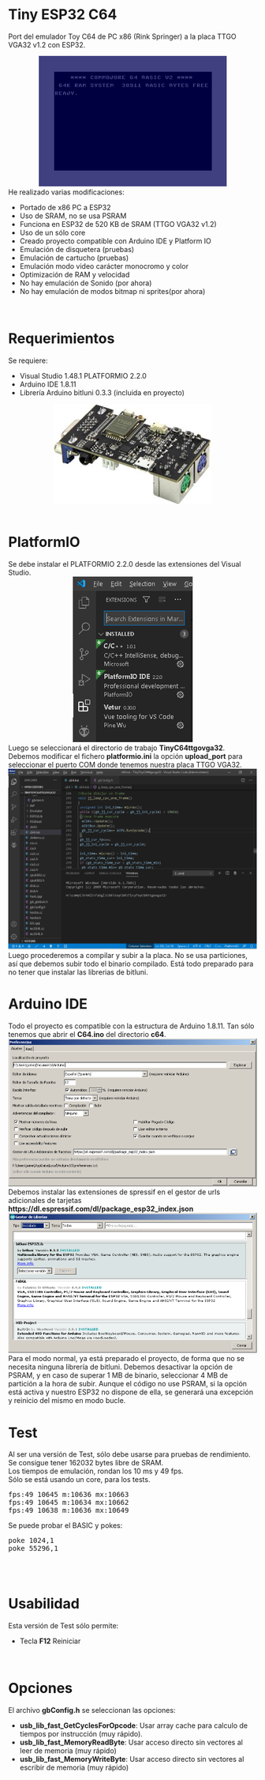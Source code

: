 
# Tiny ESP32 C64
Port del emulador Toy C64 de PC x86 (Rink Springer) a la placa TTGO VGA32 v1.2 con ESP32.
<br>
<center><img src='https://raw.githubusercontent.com/rpsubc8/ESP32TinyC64/main/preview/previewC64.gif'></center>
He realizado varias modificaciones:
<ul>
 <li>Portado de x86 PC a ESP32</li>
 <li>Uso de SRAM, no se usa PSRAM</li>
 <li>Funciona en ESP32 de 520 KB de SRAM (TTGO VGA32 v1.2)</li> 
 <li>Uso de un sólo core</li> 
 <li>Creado proyecto compatible con Arduino IDE y Platform IO</li>
 <li>Emulación de disquetera (pruebas)</li>
 <li>Emulación de cartucho (pruebas)</li> 
 <li>Emulación modo video carácter monocromo y color</li> 
 <li>Optimización de RAM y velocidad</li>
 <li>No hay emulación de Sonido (por ahora)</li>
 <li>No hay emulación de modos bitmap ni sprites(por ahora)</li>
</ul> 
  
<br>
<h1>Requerimientos</h1>
Se requiere:
 <ul>
  <li>Visual Studio 1.48.1 PLATFORMIO 2.2.0</li>
  <li>Arduino IDE 1.8.11</li>  
  <li>Librería Arduino bitluni 0.3.3 (incluida en proyecto)</li>
 </ul>
<center><img src='https://raw.githubusercontent.com/rpsubc8/ESP32TinyC64/main/preview/ttgovga32v12.jpg'></center> 
<br>
 
 
<h1>PlatformIO</h1>
Se debe instalar el PLATFORMIO 2.2.0 desde las extensiones del Visual Studio.
<center><img src='https://raw.githubusercontent.com/rpsubc8/ESP32TinyC64/main/preview/previewPlatformIOinstall.gif'></center>
Luego se seleccionará el directorio de trabajo <b>TinyC64ttgovga32</b>.
Debemos modificar el fichero <b>platformio.ini</b> la opción <b>upload_port</b> para seleccionar el puerto COM donde tenemos nuestra placa TTGO VGA32.
<center><img src='https://raw.githubusercontent.com/rpsubc8/ESP32TinyC64/main/preview/previewPlatformIO.gif'></center>
Luego procederemos a compilar y subir a la placa. No se usa particiones, así que debemos subir todo el binario compilado.
Está todo preparado para no tener que instalar las librerias de bitluni.


<br>
<h1>Arduino IDE</h1>
Todo el proyecto es compatible con la estructura de Arduino 1.8.11.
Tan sólo tenemos que abrir el <b>C64.ino</b> del directorio <b>c64</b>.
<center><img src='https://raw.githubusercontent.com/rpsubc8/ESP32TinyC64/main/preview/previewArduinoIDEpreferences.gif'></center>
Debemos instalar las extensiones de spressif en el gestor de urls adicionales de tarjetas <b>https://dl.espressif.com/dl/package_esp32_index.json</b>
<center><img src='https://raw.githubusercontent.com/rpsubc8/ESP32TinyC64/main/preview/previewArduinoIDElibrary.gif'></center>
Para el modo normal, ya está preparado el proyecto, de forma que no se necesita ninguna librería de bitluni. 
Debemos desactivar la opción de PSRAM, y en caso de superar 1 MB de binario, seleccionar 4 MB de partición a la hora de subir. Aunque el código no use PSRAM, si la opción está activa y nuestro ESP32 no dispone de ella, se generará una excepción y reinicio del mismo en modo bucle.


<br>
<h1>Test</h1>
Al ser una versión de Test, sólo debe usarse para pruebas de rendimiento.<br>
Se consigue tener 162032 bytes libre de SRAM.<br>
Los tiempos de emulación, rondan los 10 ms y 49 fps.<br>
Sólo se está usando un core, para los tests.
<pre>
fps:49 10645 m:10636 mx:10663
fps:49 10645 m:10634 mx:10662
fps:49 10638 m:10636 mx:10649
</pre>
Se puede probar el BASIC y pokes:
<pre>
poke 1024,1
poke 55296,1
</pre>
<br>

<br>
<h1>Usabilidad</h1>
Esta versión de Test sólo permite:
<ul>
 <li>Tecla <b>F12</b> Reiniciar</li>
</ul>

 
<br>
<h1>Opciones</h1>
El archivo <b>gbConfig.h</b> se seleccionan las opciones:
<ul> 
 <li><b>usb_lib_fast_GetCyclesForOpcode</b>: Usar array cache para calculo de tiempos por instrucción (muy rápido).</li>
 <li><b>usb_lib_fast_MemoryReadByte</b>: Usar acceso directo sin vectores al leer de memoria (muy rápido)</li>
 <li><b>usb_lib_fast_MemoryWriteByte</b>: Usar acceso directo sin vectores al escribir de memoria (muy rápido)</li>
</ul>
